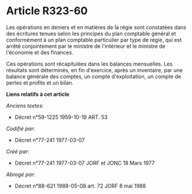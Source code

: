 # Article R323-60

Les opérations en deniers et en matières de la régie sont constatées dans des écritures tenues selon les principes du plan
comptable général et conformément à un plan comptable particulier par type de régie, qui est arrêté conjointement par le
ministre de l'intérieur et le ministre de l'économie et des finances.

Ces opérations sont récapitulées dans les balances mensuelles. Les résultats sont déterminés, en fin d'exercice, après un
inventaire, par une balance générale des comptes, un compte d'exploitation, un compte de pertes et profits et un bilan.

**Liens relatifs à cet article**

_Anciens textes_:

  - Décret n°59-1225 1959-10-19 ART. 53

_Codifié par_:

  - Décret n°77-241 1977-03-07

_Créé par_:

  - Décret n°77-241 1977-03-07 JORF et JONC 18 Mars 1977

_Abrogé par_:

  - Décret n°88-621 1988-05-08 art. 72 JORF 8 mai 1988
